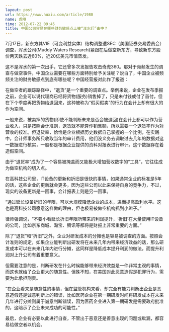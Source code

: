 ```yaml
---
layout: post
url: https://www.huxiu.com/article/1980
name: 虎嗅
time: 2012-07-22 09:45
title: 中国公司容易在哪些财务敏感点上被“浑水们”击中？
---
```

7月17日，新东方其VIE（可变利益实体）结构调整遭SEC（美国证券交易委员会）调查，浑水公司(Muddy Waters Research)紧跟在后做空新东方，导致新东方股价两天跌去近60%，近20亿美元市值蒸发。

这不是浑水的第一次出手，它还曾多次发报告攻击奇虎360。那对于频频发生的调查与做空事件，中国企业需要在哪些方面特别给予关注呢？说白了，中国企业被频频关注的财务敏感点到底有哪些呢？中国经营报对此作了报道：

在做空者的跟踪路径中，“退货”是一个重要的调查点。举例来说，企业在发布季报之前，企业可以说代理商已经将货物(服务)销售掉了，只是未付钱或付了首付，但在下个季度再把货物给退回来，这种被称为“假买假卖”的行为在会计上却有很大的作为空间。

一般来说，被卖掉的货物(即使不能判断未来是否会被退回)在会计上都可以作为营业收入，只是按照会计准则，退货就不能算作销售额，所以需要一个退货率作为对营收的校准。但退货率，恰恰是企业根据历史数据自己掌握的一个比例，在实践中，会计师事务所只收取当年的审计费用，他们没义务去调取过去几年的数据对这一数据进行核实，一般都是根据企业提供的资料对报表进行审计。这个数据存在着造假空间。

由于“退货率”成为了一个容易被掩盖而又能极大增加营收数字的“工具”，它往往成为做空机构的切入点。

在高科技公司里，IT设备的更新和折旧是很快的事情，如果通常企业的标准是5年的话，这些企业的更新就会更多，因为这些公司以此来保持自身的竞争力，不过，现实的设备更新是一回事，会计报表上则是另一回事。

“通过延长设备折旧的年限，可以大规模降低企业的成本，进而提高盈利水平。这也是高科技公司愿意这样做的理由，但也极易被做空机构抓到小辫子。”

律师强调说，“不要小看延长折旧年限所带来的利润提升，‘折旧’在大量使用IT设备的公司，比如京东商城、淘宝、腾讯等都将是财报上非常重要的方面。”

除了“退货”和“折旧”之外，企业对研发成本的分摊也是容易被调查的方面。按照会计准则的规定，如果企业能判断出研发将在未来几年内带来经济效益的话，那么研发成本可以在未来几年内进行分摊，这同样是降低成本提升利润的做法，而提升利润对上升公司有着重要意义。

但需要注意的是，判断研发在什么时候能够带来经济效益是一件非常主观的事情，而这也就给了企业更大的随意性。但殊不知，在美国对此恶意造假是犯罪行为，需要为此承担刑责。

“在企业看来是随意性的事情，但在监管机构来看，却完全有能力判断出企业是恶意造假还是诚意判断上的错误，比如医药企业在第一期研发时间将研发成本在未来几年进行分摊则属于诚意判断错误，因为医药企业进入第一期研发是需要政府批准的，这暗示了企业未来成功的可能性。”

最后，企业有必要以此进行自查，不管出于恶意还是善意出现的问题或纰漏，都容易给做空者以机会。

